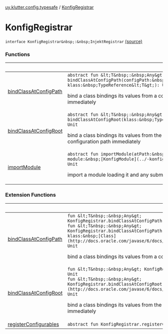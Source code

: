 [uy.klutter.config.typesafe](../index.md) / [KonfigRegistrar](.)


# KonfigRegistrar
`interface KonfigRegistrar&nbsp;:&nbsp;InjektRegistrar` [(source)](https://github.com/kohesive/klutter/blob/master/config-typesafe-jdk6/src/main/kotlin/uy/klutter/config/typesafe/InjektConfig.kt#L60)



### Functions

|&nbsp;|&nbsp;|
|---|---|
| [bindClassAtConfigPath](bind-class-at-config-path.md) | `abstract fun &lt;T&nbsp;:&nbsp;Any&gt; bindClassAtConfigPath(configPath:&nbsp;String, klass:&nbsp;TypeReference&lt;T&gt;): Unit`<p>bind a class bindings its values from a configuration path immediately</p> |
| [bindClassAtConfigRoot](bind-class-at-config-root.md) | `abstract fun &lt;T&nbsp;:&nbsp;Any&gt; bindClassAtConfigRoot(klass:&nbsp;TypeReference&lt;T&gt;): Unit`<p>bind a class bindings its values from the root of the current configuration path immediately</p> |
| [importModule](import-module.md) | `abstract fun importModule(atPath:&nbsp;String, module:&nbsp;[KonfigModule](../-konfig-module/index.md)): Unit`<p>import a module loading it and any submodules immediately</p> |

### Extension Functions

|&nbsp;|&nbsp;|
|---|---|
| [bindClassAtConfigPath](../bind-class-at-config-path.md) | `fun &lt;T&nbsp;:&nbsp;Any&gt; KonfigRegistrar.bindClassAtConfigPath(configPath:&nbsp;String): Unit`<br/>`fun &lt;T&nbsp;:&nbsp;Any&gt; KonfigRegistrar.bindClassAtConfigPath(configPath:&nbsp;String, klass:&nbsp;[Class](http://docs.oracle.com/javase/6/docs/api/java/lang/Class.html)&lt;T&gt;): Unit`<p>bind a class bindings its values from a configuration path immediately</p> |
| [bindClassAtConfigRoot](../bind-class-at-config-root.md) | `fun &lt;T&nbsp;:&nbsp;Any&gt; KonfigRegistrar.bindClassAtConfigRoot(): Unit`<br/>`fun &lt;T&nbsp;:&nbsp;Any&gt; KonfigRegistrar.bindClassAtConfigRoot(klass:&nbsp;[Class](http://docs.oracle.com/javase/6/docs/api/java/lang/Class.html)&lt;T&gt;): Unit`<p>bind a class bindings its values from the root of the current configuration path immediately</p> |
| [registerConfigurables](../-konfig-module/register-configurables.md) | `abstract fun KonfigRegistrar.registerConfigurables(): Unit` |
